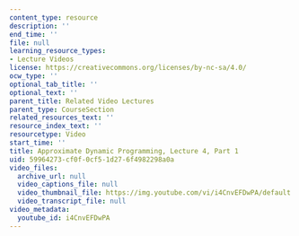 ```yaml
---
content_type: resource
description: ''
end_time: ''
file: null
learning_resource_types:
- Lecture Videos
license: https://creativecommons.org/licenses/by-nc-sa/4.0/
ocw_type: ''
optional_tab_title: ''
optional_text: ''
parent_title: Related Video Lectures
parent_type: CourseSection
related_resources_text: ''
resource_index_text: ''
resourcetype: Video
start_time: ''
title: Approximate Dynamic Programming, Lecture 4, Part 1
uid: 59964273-cf0f-0cf5-1d27-6f4982298a0a
video_files:
  archive_url: null
  video_captions_file: null
  video_thumbnail_file: https://img.youtube.com/vi/i4CnvEFDwPA/default.jpg
  video_transcript_file: null
video_metadata:
  youtube_id: i4CnvEFDwPA
---
```

